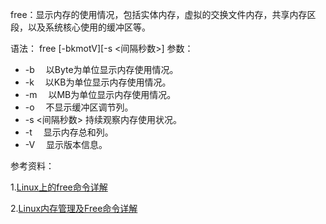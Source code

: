 free：显示内存的使用情况，包括实体内存，虚拟的交换文件内存，共享内存区段，以及系统核心使用的缓冲区等。

语法： free [-bkmotV][-s <间隔秒数>]
参数：

- -b 　以Byte为单位显示内存使用情况。
- -k 　以KB为单位显示内存使用情况。
- -m 　以MB为单位显示内存使用情况。
- -o 　不显示缓冲区调节列。
- -s  <间隔秒数> 持续观察内存使用状况。
- -t 　显示内存总和列。
- -V 　显示版本信息。


参考资料：

1.[Linux上的free命令详解 ](http://www.cnblogs.com/coldplayerest/archive/2010/02/20/1669949.html)

2.[Linux内存管理及Free命令详解](http://www.askoracle.org/linux/base/528.html)